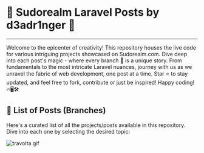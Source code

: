 # 🚀 Sudorealm Laravel Posts by d3adr1nger 🚀
---

Welcome to the epicenter of creativity! This repository houses the live code for various intriguing projects showcased on Sudorealm.com. Dive deep into each post's magic - where every branch 🌳 is a unique story. From fundamentals to the most intricate Laravel nuances, journey with us as we unravel the fabric of web development, one post at a time. Star ⭐ to stay updated, and feel free to fork, contribute or just be inspired! Happy coding! 🔥🖥️🛠️

## 📜 List of Posts (Branches)
Here's a curated list of all the projects/posts available in this repository. Dive into each one by selecting the desired topic:

![travolta gif][Travolta searching for something]

[Travolta searching for something]: https://media.giphy.com/media/tvGOBZKNEX0ac/giphy-downsized-large.gif